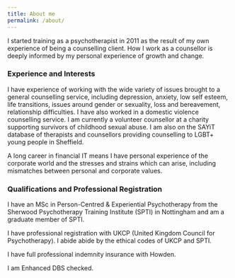 ```yaml
---
title: About me
permalink: /about/
---
```

I started training as a psychotherapist in 2011 as the result of my own experience of being a counselling client. How I work as a counsellor is deeply informed by my personal experience of growth and change.

### Experience and Interests

I have experience of working with the wide variety of issues brought to a general counselling service, including depression, anxiety, low self esteem, life transitions, issues around gender or sexuality, loss and bereavement, relationship difficulties. I have also worked in a domestic violence counselling service. I am currently a volunteer counsellor at a charity supporting survivors of childhood sexual abuse.
I am also on the SAYiT database of therapists and counsellors providing counselling to LGBT+ young people in Sheffield.

A long career in financial IT means I have personal experience of the corporate world and the stresses and strains which can arise, including mismatches between personal and corporate values. 

### Qualifications and Professional Registration

I have an MSc in Person-Centred &amp; Experiential Psychotherapy from the Sherwood Psychotherapy Training Institute (SPTI) in Nottingham and am a graduate member of SPTI.

I have professional registration with UKCP (United Kingdom Council for Psychotherapy). I abide abide by the ethical codes of UKCP and  SPTI.

I have full professional indemnity insurance with Howden.

I am Enhanced DBS checked.
